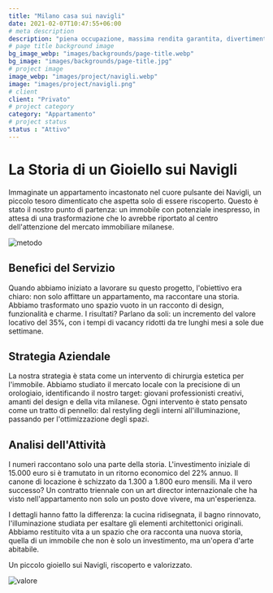 ```yaml
---
title: "Milano casa sui navigli"
date: 2021-02-07T10:47:55+06:00
# meta description
description: "piena occupazione, massima rendita garantita, divertimento accoglienza"
# page title background image
bg_image_webp: "images/backgrounds/page-title.webp"
bg_image: "images/backgrounds/page-title.jpg"
# project image
image_webp: "images/project/navigli.webp"
image: "images/project/navigli.png"
# client
client: "Privato"
# project category
category: "Appartamento"
# project status
status : "Attivo"
---
```


# La Storia di un Gioiello sui Navigli

Immaginate un appartamento incastonato nel cuore pulsante dei Navigli, un piccolo tesoro dimenticato che aspetta solo di essere riscoperto. Questo è stato il nostro punto di partenza: un immobile con potenziale inespresso, in attesa di una trasformazione che lo avrebbe riportato al centro dell'attenzione del mercato immobiliare milanese.

![metodo](images/project/navigli-info-1.png)


## Benefici del Servizio
Quando abbiamo iniziato a lavorare su questo progetto, l'obiettivo era chiaro: non solo affittare un appartamento, ma raccontare una storia. Abbiamo trasformato uno spazio vuoto in un racconto di design, funzionalità e charme. I risultati? Parlano da soli: un incremento del valore locativo del 35%, con i tempi di vacancy ridotti da tre lunghi mesi a sole due settimane.

## Strategia Aziendale
La nostra strategia è stata come un intervento di chirurgia estetica per l'immobile. Abbiamo studiato il mercato locale con la precisione di un orologiaio, identificando il nostro target: giovani professionisti creativi, amanti del design e della vita milanese. Ogni intervento è stato pensato come un tratto di pennello: dal restyling degli interni all'illuminazione, passando per l'ottimizzazione degli spazi.

## Analisi dell'Attività
I numeri raccontano solo una parte della storia. L'investimento iniziale di 15.000 euro si è tramutato in un ritorno economico del 22% annuo. Il canone di locazione è schizzato da 1.300 a 1.800 euro mensili. Ma il vero successo? Un contratto triennale con un art director internazionale che ha visto nell'appartamento non solo un posto dove vivere, ma un'esperienza.

I dettagli hanno fatto la differenza: la cucina ridisegnata, il bagno rinnovato, l'illuminazione studiata per esaltare gli elementi architettonici originali. Abbiamo restituito vita a un spazio che ora racconta una nuova storia, quella di un immobile che non è solo un investimento, ma un'opera d'arte abitabile.

Un piccolo gioiello sui Navigli, riscoperto e valorizzato.

![valore](images/project/navigli-info-2.png)
